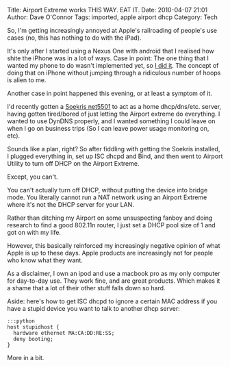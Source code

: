 Title: Airport Extreme works THIS WAY. EAT IT.
Date: 2010-04-07 21:01
Author: Dave O'Connor
Tags: imported, apple airport dhcp
Category: Tech

So, I'm getting increasingly annoyed at Apple's railroading of people's
use cases (no, this has nothing to do with the iPad).

It's only after I started using a Nexus One with android that I realised
how shite the iPhone was in a lot of ways. Case in point: The one thing
that I wanted my phone to do wasn't implemented yet, so [I did it].
The concept of doing that on iPhone without jumping through a ridiculous
number of hoops is alien to me.

Another case in point happened this evening, or at least a symptom of
it.

I'd recently gotten a [Soekris net5501] to act as a home dhcp/dns/etc.
server, having gotten tired/bored of just letting the Airport extreme do
everything. I wanted to use DynDNS properly, and I wanted something I
could leave on when I go on business trips (So I can leave power usage
monitoring on, etc).

Sounds like a plan, right? So after fiddling with getting the Soekris
installed, I plugged everything in, set up ISC dhcpd and Bind, and then
went to Airport Utility to turn off DHCP on the Airport Extreme.

Except, you can't.

You can't actually turn off DHCP, without putting the device into bridge
mode. You literally cannot run a NAT network using an Airport Extreme
where it's not the DHCP server for your LAN.

Rather than ditching my Airport on some unsuspecting fanboy and doing
research to find a good 802.11n router, I just set a DHCP pool size of 1
and got on with my life.

However, this basically reinforced my increasingly negative opinion of
what Apple is up to these days. Apple products are increasingly not for
people who know what they want.

As a disclaimer, I own an ipod and use a macbook pro as my only computer
for day-to-day use. They work fine, and are great products. Which makes
it a shame that a lot of their other stuff falls down so hard.

Aside: here's how to get ISC dhcpd to ignore a certain MAC address if
you have a stupid device you want to talk to another dhcp server:

    :::python
    host stupidhost {
      hardware ethernet MA:CA:DD:RE:SS;
      deny booting;
    }

More in a bit.

  [I did it]: http://uk.androlib.com/android.application.net-andvari-bluetoothcondition-AwCq.aspx
  [Soekris net5501]: http://www.soekris.com/net5501.htm
